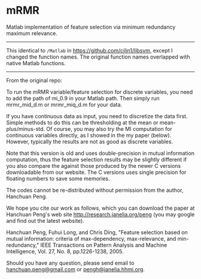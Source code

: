 # mRMR

Matlab implementation of feature selection via minimum redundancy maximum relevance.

---

This identical to ```/Matlab``` in https://github.com/cjlin1/libsvm, except I changed the function names. The original function names overlapped with native Matlab functions.

---

From the original repo:

To run the mRMR variable/feature selection for discrete variables, you need to add the path of mi_0.9 in your 
Matlab path. Then simply run mrmr_mid_d.m or mrmr_miq_d.m for your data.

If you have continuous data as input, you need to discretize the data first. Simple methods to do this can be thresholding at the mean or mean-plus/minus-std. Of course, you may also try the MI computation for continuous variables directly, as I showed in the my paper (below). However, typically the results  are not as good as discrete variables.

Note that this version is old and uses double-precision in mutual information computation, thus the feature selection results may be slightly different if you also compare the  against those produced by the newer C versions downloadable from our website. The C versions uses single precision for floating numbers to save some memories.

The codes cannot be re-distributed without permission from the author, Hanchuan Peng. 

We hope you cite our work as follows, which you can download the paper at Hanchuan Peng's web site http://research.janelia.org/peng (you may google and find out the latest website).

Hanchuan Peng, Fuhui Long, and Chris Ding, "Feature selection  based on mutual information: criteria of max-dependency, max-relevance, and min-redundancy," IEEE Transactions on Pattern Analysis and Machine Intelligence, Vol. 27, No. 8, pp.1226-1238, 2005.

Should you have any question, please send email to hanchuan.peng@gmail.com or pengh@janelia.hhmi.org.
